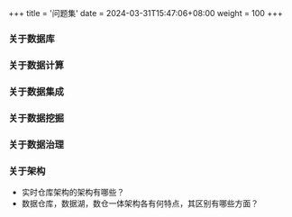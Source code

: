 +++
title = '问题集'
date = 2024-03-31T15:47:06+08:00
weight = 100
+++

### 关于数据库


### 关于数据计算


### 关于数据集成


### 关于数据挖掘


### 关于数据治理


### 关于架构
- 实时仓库架构的架构有哪些？
- 数据仓库，数据湖，数仓一体架构各有何特点，其区别有哪些方面？


###
